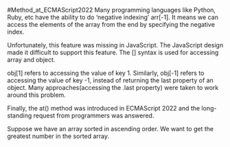 #Method_at_ECMAScript2022
Many programming languages like Python, Ruby, etc have the ability to do ‘negative indexing’ arr[-1]. It means we can access the elements of the array from the end by specifying the negative index.

Unfortunately, this feature was missing in JavaScript. The JavaScript design made it difficult to support this feature. The [] syntax is used for accessing array and object.

obj[1] refers to accessing the value of key 1. Similarly, obj[-1] refers to accessing the value of key -1, instead of returning the last property of an object. Many approaches(accessing the .last property) were taken to work around this problem.

Finally, the at() method was introduced in ECMAScript 2022 and the long-standing request from programmers was answered.

Suppose we have an array sorted in ascending order. We want to get the greatest number in the sorted array.
